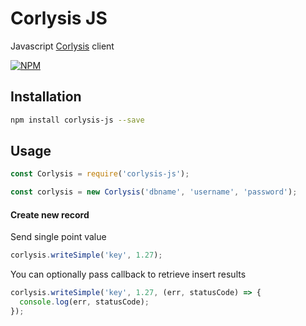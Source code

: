 # Corlysis JS
Javascript [Corlysis](https://corlysis.com/) client

[![NPM](https://nodei.co/npm/corlysis-js.png?downloads=true)](https://nodei.co/npm/corlysis-js/)

## Installation
```bash
npm install corlysis-js --save
```

## Usage
```javascript
const Corlysis = require('corlysis-js');

const corlysis = new Corlysis('dbname', 'username', 'password');
```

#### Create new record

Send single point value
```javascript
corlysis.writeSimple('key', 1.27);
```

You can optionally pass callback to retrieve insert results
```javascript
corlysis.writeSimple('key', 1.27, (err, statusCode) => {
  console.log(err, statusCode);
});
```